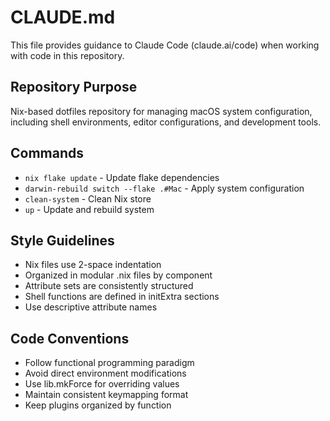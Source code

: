 # CLAUDE.md

This file provides guidance to Claude Code (claude.ai/code) when working with code in this repository.

## Repository Purpose
Nix-based dotfiles repository for managing macOS system configuration, including shell environments, editor configurations, and development tools.

## Commands
- `nix flake update` - Update flake dependencies
- `darwin-rebuild switch --flake .#Mac` - Apply system configuration
- `clean-system` - Clean Nix store
- `up` - Update and rebuild system

## Style Guidelines
- Nix files use 2-space indentation
- Organized in modular .nix files by component
- Attribute sets are consistently structured
- Shell functions are defined in initExtra sections
- Use descriptive attribute names

## Code Conventions
- Follow functional programming paradigm
- Avoid direct environment modifications
- Use lib.mkForce for overriding values
- Maintain consistent keymapping format
- Keep plugins organized by function